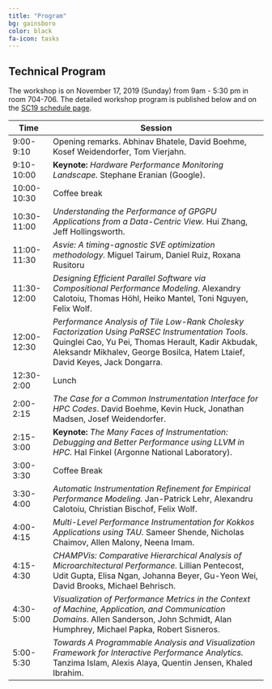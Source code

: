 ```yaml
---
title: "Program"
bg: gainsboro
color: black
fa-icon: tasks
---
```


## Technical Program

The workshop is on November 17, 2019 (Sunday) from 9am - 5:30 pm in room 704-706. The
detailed workshop program is published below and on the
[SC19 schedule page](https://sc19.supercomputing.org/session/?sess=sess114).

| Time        | Session |
|-------------|---------|
| 9:00-9:10   | Opening remarks. Abhinav Bhatele, David Boehme, Kosef Weidendorfer, Tom Vierjahn. |
| 9:10-10:00  | **Keynote:** *Hardware Performance Monitoring Landscape.* Stephane Eranian (Google). |
| 10:00-10:30 | Coffee break |
| 10:30-11:00 | *Understanding the Performance of GPGPU Applications from a Data-Centric View.* Hui Zhang, Jeff Hollingsworth. |
| 11:00-11:30 | *Asvie: A timing-agnostic SVE optimization methodology.* Miguel Tairum, Daniel Ruiz, Roxana Rusitoru |
| 11:30-12:00 | *Designing Efficient Parallel Software via Compositional Performance Modeling*. Alexandry Calotoiu, Thomas Höhl, Heiko Mantel, Toni Nguyen, Felix Wolf. |
| 12:00-12:30 | *Performance Analysis of Tile Low-Rank Cholesky Factorization Using PaRSEC Instrumentation Tools*. Quinglei Cao, Yu Pei, Thomas Herault, Kadir Akbudak, Aleksandr Mikhalev, George Bosilca, Hatem Ltaief, David Keyes, Jack Dongarra. |
| 12:30-2:00  | Lunch   |
| 2:00-2:15   | *The Case for a Common Instrumentation Interface for HPC Codes*. David Boehme, Kevin Huck, Jonathan Madsen, Josef Weidendorfer. |
| 2:15-3:00   | **Keynote:** *The Many Faces of Instrumentation: Debugging and Better Performance using LLVM in HPC.* Hal Finkel (Argonne National Laboratory). |
| 3:00-3:30   | Coffee Break |
| 3:30-4:00   | *Automatic Instrumentation Refinement for Empirical Performance Modeling.* Jan-Patrick Lehr, Alexandru Calotoiu, Christian Bischof, Felix Wolf. |
| 4:00-4:15   | *Multi-Level Performance Instrumentation for Kokkos Applications using TAU.* Sameer Shende, Nicholas Chaimov, Allen Malony, Neena Imam. |
| 4:15-4:30   | *CHAMPVis: Comparative Hierarchical Analysis of Microarchitectural Performance.* Lillian Pentecost, Udit Gupta, Elisa Ngan, Johanna Beyer, Gu-Yeon Wei, David Brooks, Michael Behrisch. |
| 4:30-5:00   | *Visualization of Performance Metrics in the Context of Machine, Application, and Communication Domains*. Allen Sanderson, John Schmidt, Alan Humphrey, Michael Papka, Robert Sisneros. |
| 5:00-5:30   | *Towards A Programmable Analysis and Visualization Framework for Interactive Performance Analytics.* Tanzima Islam, Alexis Alaya, Quentin Jensen, Khaled Ibrahim. |
